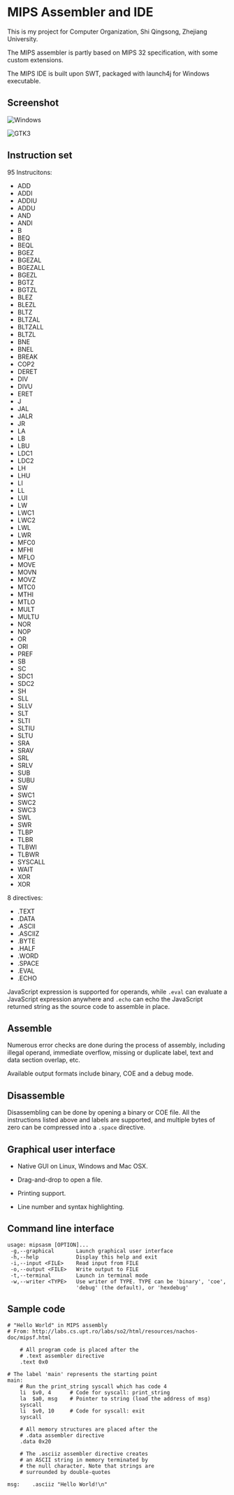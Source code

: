 # MIPS Assembler and IDE

This is my project for Computer Organization, Shi Qingsong, Zhejiang University.

The MIPS assembler is partly based on MIPS 32 specification, with some custom extensions.

The MIPS IDE is built upon SWT, packaged with launch4j for Windows executable.

## Screenshot

![Windows](screenshot/app-windows.png)

![GTK3](screenshot/app-gtk3.png)

## Instruction set

95 Instrucitons:

- ADD
- ADDI
- ADDIU
- ADDU
- AND
- ANDI
- B
- BEQ
- BEQL
- BGEZ
- BGEZAL
- BGEZALL
- BGEZL
- BGTZ
- BGTZL
- BLEZ
- BLEZL
- BLTZ
- BLTZAL
- BLTZALL
- BLTZL
- BNE
- BNEL
- BREAK
- COP2
- DERET
- DIV
- DIVU
- ERET
- J
- JAL
- JALR
- JR
- LA
- LB
- LBU
- LDC1
- LDC2
- LH
- LHU
- LI
- LL
- LUI
- LW
- LWC1
- LWC2
- LWL
- LWR
- MFC0
- MFHI
- MFLO
- MOVE
- MOVN
- MOVZ
- MTC0
- MTHI
- MTLO
- MULT
- MULTU
- NOR
- NOP
- OR
- ORI
- PREF
- SB
- SC
- SDC1
- SDC2
- SH
- SLL
- SLLV
- SLT
- SLTI
- SLTIU
- SLTU
- SRA
- SRAV
- SRL
- SRLV
- SUB
- SUBU
- SW
- SWC1
- SWC2
- SWC3
- SWL
- SWR
- TLBP
- TLBR
- TLBWI
- TLBWR
- SYSCALL
- WAIT
- XOR
- XOR

8 directives:

- .TEXT
- .DATA
- .ASCII
- .ASCIIZ
- .BYTE
- .HALF
- .WORD
- .SPACE
- .EVAL
- .ECHO

JavaScript expression is supported for operands, while `.eval` can evaluate a JavaScript expression anywhere and `.echo` can echo the JavaScript returned string as the source code to assemble in place.

## Assemble

Numerous error checks are done during the process of assembly, including illegal operand, immediate overflow, missing or duplicate label, text and data section overlap, etc.

Available output formats include binary, COE and a debug mode.

## Disassemble

Disassembling can be done by opening a binary or COE file. All the instructions listed above and labels are supported, and multiple bytes of zero can be compressed into a `.space` directive.

## Graphical user interface

- Native GUI on Linux, Windows and Mac OSX.

- Drag-and-drop to open a file.

- Printing support.

- Line number and syntax highlighting.

## Command line interface

```
usage: mipsasm [OPTION]...
 -g,--graphical       Launch graphical user interface
 -h,--help            Display this help and exit
 -i,--input <FILE>    Read input from FILE
 -o,--output <FILE>   Write output to FILE
 -t,--terminal        Launch in terminal mode
 -w,--writer <TYPE>   Use writer of TYPE. TYPE can be 'binary', 'coe',
                      'debug' (the default), or 'hexdebug'
```

## Sample code

```mipsasm
# "Hello World" in MIPS assembly
# From: http://labs.cs.upt.ro/labs/so2/html/resources/nachos-doc/mipsf.html

	# All program code is placed after the
	# .text assembler directive
	.text 0x0

# The label 'main' represents the starting point
main:
	# Run the print_string syscall which has code 4
	li	$v0, 4		# Code for syscall: print_string
	la	$a0, msg	# Pointer to string (load the address of msg)
	syscall
	li	$v0, 10		# Code for syscall: exit
	syscall

	# All memory structures are placed after the
	# .data assembler directive
	.data 0x20

	# The .asciiz assembler directive creates
	# an ASCII string in memory terminated by
	# the null character. Note that strings are
	# surrounded by double-quotes

msg:	.asciiz	"Hello World!\n"
```
